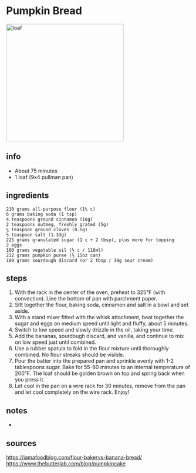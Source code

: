 # Pumpkin Bread  
<img src="https://userealbutter.com/recipe_photos/pumpkin-tea-loaf10.jpg" alt="loaf" width="320"/>

## info  
* About 75 minutes  
* 1 loaf (9x4 pullman pan)  

## ingredients  
```
210 grams all-purpose flour (1⅔ c)
6 grams baking soda (1 tsp)
4 teaspoons ground cinnamon (10g)
2 teaspoons nutmeg, freshly grated (5g)
¼ teaspoon ground cloves (0.5g)
½ teaspoon salt (1.33g)
225 grams granulated sugar (1 c + 2 tbsp), plus more for topping
2 eggs
100 grams vegetable oil (½ c / 118ml)
212 grams pumpkin puree (½ 15oz can)
100 grams sourdough discard (or 2 tbsp / 30g sour cream)
```

## steps  
1. With the rack in the center of the oven, preheat to 325°F (with convection). Line the bottom of pan with parchment paper.
2. Sift together the flour, baking soda, cinnamon and salt in a bowl and set aside.
3. With a stand mixer fitted with the whisk attachment, beat together the sugar and eggs on medium speed until light and fluffy, about 5 minutes.
4. Switch to low speed and slowly drizzle in the oil, taking your time.
5. Add the bananas, sourdough discard, and vanilla, and continue to mix on low speed just until combined.
6. Use a rubber spatula to fold in the flour mixture until thoroughly combined. No flour streaks should be visible.
7. Pour the batter into the prepared pan and sprinkle evenly with 1-2 tablespoons sugar. Bake for 55-60 minutes to an internal temperature of 200°F. The loaf should be golden brown on top and spring back when you press it.
8. Let cool in the pan on a wire rack for 30 minutes, remove from the pan and let cool completely on the wire rack. Enjoy!

## notes  
* 

## sources   
https://iamafoodblog.com/flour-bakerys-banana-bread/  
https://www.thebutterlab.com/blog/pumpkincake  
